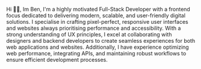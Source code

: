 Hi 👋🏻, Im Ben, I'm a highly motivated Full-Stack Developer with a frontend focus dedicated to delivering modern, scalable, and user-friendly digital solutions. I specialise in crafting pixel-perfect, responsive user interfaces and websites always prioritising performance and accessibility. With a strong understanding of UX principles, I excel at collaborating with designers and backend developers to create seamless experiences for both web applications and websites. Additionally, I have experience optimizing web performance, integrating APIs, and maintaining robust workflows to ensure efficient development processes.



